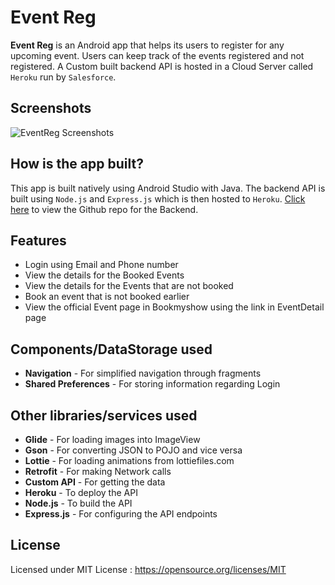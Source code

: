 # Event Reg
**Event Reg** is an Android app that helps its users to register for any upcoming event. Users can keep track of the events registered and not registered. A Custom built backend API is hosted in a Cloud Server called `Heroku` run by `Salesforce`.

## Screenshots
![EventReg Screenshots](screenshots/event_reg_screenshots.png)

## How is the app built?
This app is built natively using Android Studio with Java. The backend API is built using `Node.js` and `Express.js` which is then hosted to `Heroku`. [Click here](https://github.com/DineshBS44/EventRegAPI) to view the Github repo for the Backend.

## Features
* Login using Email and Phone number
* View the details for the Booked Events
* View the details for the Events that are not booked
* Book an event that is not booked earlier
* View the official Event page in Bookmyshow using the link in EventDetail page

## Components/DataStorage used
* **Navigation** - For simplified navigation through fragments
* **Shared Preferences** - For storing information regarding Login

## Other libraries/services used
* **Glide** - For loading images into ImageView
* **Gson** - For converting JSON to POJO and vice versa
* **Lottie** - For loading animations from lottiefiles.com
* **Retrofit** - For making Network calls
* **Custom API** - For getting the data
* **Heroku** - To deploy the API
* **Node.js** - To build the API
* **Express.js** - For configuring the API endpoints


## License
Licensed under MIT License :  https://opensource.org/licenses/MIT

<br>
<br>
